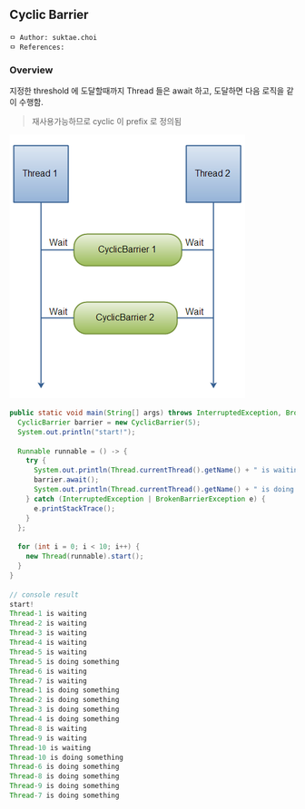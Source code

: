 ## Cyclic Barrier

```
ㅁ Author: suktae.choi
ㅁ References:
```

### Overview

지정한 threshold 에 도달할때까지 Thread 들은 await 하고, 도달하면 다음 로직을 같이 수행함.

>  재사용가능하므로 cyclic 이 prefix 로 정의됨

<img src="images/cyclic-barrier.png">

```java
public static void main(String[] args) throws InterruptedException, BrokenBarrierException {
  CyclicBarrier barrier = new CyclicBarrier(5);
  System.out.println("start!");

  Runnable runnable = () -> {
    try {
      System.out.println(Thread.currentThread().getName() + " is waiting");
      barrier.await();
      System.out.println(Thread.currentThread().getName() + " is doing something");
    } catch (InterruptedException | BrokenBarrierException e) {
      e.printStackTrace();
    }
  };
  
  for (int i = 0; i < 10; i++) {
    new Thread(runnable).start();
  }
}

// console result
start!
Thread-1 is waiting
Thread-2 is waiting
Thread-3 is waiting
Thread-4 is waiting
Thread-5 is waiting
Thread-5 is doing something
Thread-6 is waiting
Thread-7 is waiting
Thread-1 is doing something
Thread-2 is doing something
Thread-3 is doing something
Thread-4 is doing something
Thread-8 is waiting
Thread-9 is waiting
Thread-10 is waiting
Thread-10 is doing something
Thread-6 is doing something
Thread-8 is doing something
Thread-9 is doing something
Thread-7 is doing something
```







